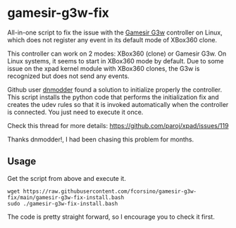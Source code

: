 # gamesir-g3w-fix

All-in-one script to fix the issue with the [Gamesir G3w](https://www.gamesir.hk/pages/g3w-tutorial) controller on Linux, which does not register any event in its default mode of XBox360 clone.

This controller can work on 2 modes: XBox360 (clone) or Gamesir G3w. On Linux systems, it seems to start in XBox360 mode by default. Due to some issue on the xpad kernel module with XBox360 clones, the G3w is recognized but does not send any events.

Github user [dnmodder](https://github.com/dnmodder) found a solution to initialize properly the controller.
This script installs the python code that performs the initialization fix and creates the udev rules so that it is invoked automatically when the controller is connected. You just need to execute it once.

Check this thread for more details: https://github.com/paroj/xpad/issues/119

Thanks dnmodder!, I had been chasing this problem for months.

## Usage
Get the script from above and execute it. 
```
wget https://raw.githubusercontent.com/fcorsino/gamesir-g3w-fix/main/gamesir-g3w-fix-install.bash
sudo ./gamesir-g3w-fix-install.bash
```

The code is pretty straight forward, so I encourage you to check it first.
